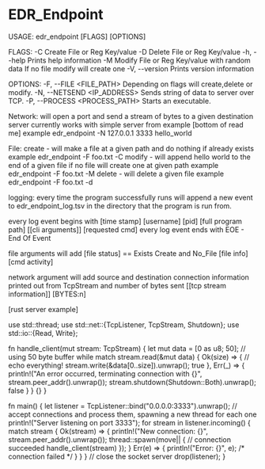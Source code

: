 # EDR_Endpoint
USAGE:
    edr_endpoint [FLAGS] [OPTIONS]

FLAGS:
    -C               Create File or Reg Key/value
    -D               Delete File or Reg Key/value
    -h, --help       Prints help information
    -M               Modify File or Reg Key/value with random data If no file modify will create one
    -V, --version    Prints version information

OPTIONS:
    -F, --FILE <FILE_PATH>                      Depending on flags will create,delete or modify.
    -N, --NETSEND <IP_ADDRESS> <PORT> <DATA>    Sends string of data to server over TCP.
    -P, --PROCESS <PROCESS_PATH>                Starts an executable.




Network:
  will open a port and send a stream of bytes to a given destination server currently works with simple server from example [bottom of read me]
    example edr_endpoint -N 127.0.0.1 3333 hello_world


File:
 create - will make a file at a given path and do nothing if already exists
   example  edr_endpoint -F foo.txt -C
 modify - will append hello world to the end of a given file if no file will create one at given path
   example  edr_endpoint -F foo.txt -M
 delete - will delete a given file
   example  edr_endpoint -F foo.txt -d

logging: every time the program successfully runs will append a new event
to edr_endpoint_log.tsv in the directory that the program is run from.

every log event begins with
[time stamp] [username] [pid] [full program path] [[cli arguments]] [requested cmd]
every log event ends with EOE - End Of Event


file arguments will add
[file status] == Exists Create and No_File
[file info]
[cmd activity]

network argument will add source and destination connection information  printed out from TcpStream and number of bytes sent
[[tcp stream information]] [BYTES:n]





[rust server example]

use std::thread;
use std::net::{TcpListener, TcpStream, Shutdown};
use std::io::{Read, Write};

fn handle_client(mut stream: TcpStream) {
    let mut data = [0 as u8; 50]; // using 50 byte buffer
    while match stream.read(&mut data) {
        Ok(size) => {
            // echo everything!
            stream.write(&data[0..size]).unwrap();
            true
        },
        Err(_) => {
            println!("An error occurred, terminating connection with {}", stream.peer_addr().unwrap());
            stream.shutdown(Shutdown::Both).unwrap();
            false
        }
    } {}
}

fn main() {
    let listener = TcpListener::bind("0.0.0.0:3333").unwrap();
    // accept connections and process them, spawning a new thread for each one
    println!("Server listening on port 3333");
    for stream in listener.incoming() {
        match stream {
            Ok(stream) => {
                println!("New connection: {}", stream.peer_addr().unwrap());
                thread::spawn(move|| {
                    // connection succeeded
                    handle_client(stream)
                });
            }
            Err(e) => {
                println!("Error: {}", e);
                /* connection failed */
            }
        }
    }
    // close the socket server
    drop(listener);
}

